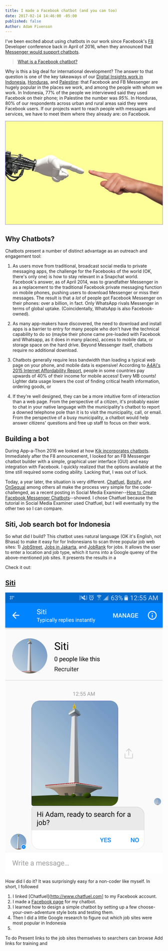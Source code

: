 ```yaml
---
title: I made a Facebook chatbot (and you can too)
date: 2017-02-14 14:46:00 -05:00
published: false
Author: Adam Fivenson
---
```


I've been excited about using chatbots in our work since Facebook's [F8](https://www.fbf8.com/) Developer conference back in April of 2016, when they announced that [Messenger would support chatbots](https://techcrunch.com/2016/04/12/agents-on-messenger/).

> [What is a Facebook chatbot?](https://blog.hubspot.com/marketing/facebook-bots-guide)

Why is this a big deal for international development? The answer to that question is one of the key takeaways of our [Digital Insights work in Indonesia](https://dai-global-digital.com/where-whatsapp-is-just-another-bbm-clone-digital-insights-indonesia.html), [Honduras](https://dai-global-digital.com/mobiles-in-central-america-digital-insights-honduras-part-2.html), and [Palestine](https://dai-global-digital.com/consumer-insights-palestine-e-governance-readiness.html): that Facebook and FB Messenger are hugely popular in the places we work, and among the people with whom we work. In Indonesia, 77% of the people we interviewed said they used Facebook on their phone; in Palestine the number was *95%*. In Honduras, 80% of our respondents across urban and rural areas said they were Facebook users. If our projects want to reach people with messages and services, we have to meet them where they already are: on Facebook. 

![pixabey.PNG](/uploads/pixabey.PNG)

<!--more-->

## Why Chatbots? 
Chatbots present a number of distinct advantage as an outreach and engagement tool: 

1. As users move from traditional, broadcast social media to private messaging apps, the challenge for the Facebooks of the world (OK, there's only one) is how to stay relevant in a Snapchat world. Facebook's answer, as of April 2014, was to grandfather Messenger in as a replacement to the traditional Facebook private messaging function on mobile phones, pushing users to download Messenger or miss their messages. The result is that a *lot* of people got Facebook Messenger on their phones: over a billion, in fact. Only WhatsApp rivals Messenger in terms of global uptake. (Coincidentally, WhatsApp is also Facebook-owned). 

2. As many app-makers have discovered, the need to download and install apps is a barrier to entry for many people who don't have the technical capability to do so (maybe their phone came pre-loaded with Facebook and Whatsapp, as it does in many places), access to mobile data, or storage space on the hard drive. Beyond Messenger itself, chatbots require no additional download.

3. Chatbots generally require less bandwidth than loading a typical web page on your phone, and mobile data is expensive! According to [A4AI's 2015 Internet Affordability Report](http://a4ai.org/affordability-report/report/2015/#the_affordability_drivers_index_(adi)), people in some countries pay upwards of 40% of their income for mobile access! Every MB counts! Lighter data usage lowers the cost of finding critical health information, ordering goods, or  

4. If they're well designed, they can be a more intuitive form of interaction than a web page. From the perspective of a citizen, it's probably easier to chat in your native language with the municipality's chatbot to report a downed telephone pole than it is to visit the municipality, call, or email. From the perspective of a busy municipality, a chatbot would help answer citizens' questions and free up staff to focus on their work. 

## Building a bot
During App-a-Thon 2016 we looked at how [Kik incorporates chatbots](https://dai-global-digital.com/appathon-2016-kik-for-development.html). Immediately after the F8 announcement, I looked for an FB Messenger chatbot builder with a simple, graphical user interface (GUI) and easy integration with Facebook. I quickly realized that the options available at the time still required some coding ability. Lacking that, I was out of luck. 

Today, a year later, the situation is very different. [Chatfuel](http://www.chatfuel.com), [Botsify](https://botsify.com/), and [OnSequal](https://www.onsequel.com/) among others all make the process very simple for the code-challenged, as a recent posting in Social Media Examiner--[How to Create Facebook Messenger Chatbots](http://www.socialmediaexaminer.com/how-to-create-facebook-messenger-chatbot/)--showed. I chose Chatfuel because the tutorial in Social Media Examiner used Chatfuel, but I will eventually try the other two so I can compare. 

## Siti, Job search bot for Indonesia

So what did I build? This chatbot uses natural language (OK it's English, not Bhasa) to make it easy for for Indonesians to scan three popular job web sites: 1) [JobStreet](http://www.jobstreet.co.in), [Jobs in Jakarta](http://www.jobsinjakarta), and [JobRank](http://www.jobrank.org/id/) for jobs. It allows the user to enter a location and job type, which it turns into a Google querey of the above-mentioned job sites. It presents the results in a 

Check it out:

## [Siti](https://www.messenger.com/t/1276881939061378)

![Screenshot_20170216-005533.png](/uploads/Screenshot_20170216-005533.png)

How did I do it? It was surprisingly easy for a non-coder like myself. In short, I followed 

1. I linked [Chatfuel](http://www.chatfuel.com] to my Facebook account. 
2. I made a [Facebook page](https://www.facebook.com/Siti-1276881939061378) for my chatbot. 
3. I learned how to design a simple chatbot by setting up a few choose-your-own-adventure style bots and testing them. 
4. Then I did a little Google research to figure out which job sites were most popular in Indonesia
5. 

To do
Present links to the job sites themselves to searchers can browse
Add links for training and 